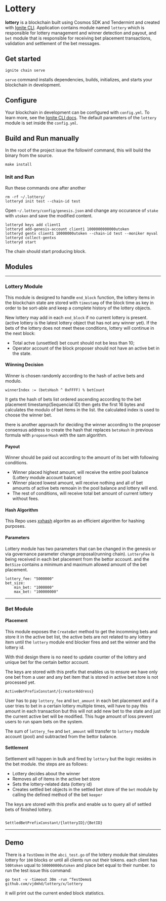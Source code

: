 # Lottery

**lottery** is a blockchain built using Cosmos SDK and Tendermint and created with [Ignite CLI](https://ignite.com/cli).
Application contains module named `lottery` which is responsible for lottery management and winner detection and payout, and `bet` module that is responsible for receiving bet placement transactions, validation and settlement of the bet messages.

## Get started

```
ignite chain serve
```

`serve` command installs dependencies, builds, initializes, and starts your blockchain in development. 

## Configure

Your blockchain in development can be configured with `config.yml`. To learn more, see the [Ignite CLI docs](https://docs.ignite.com). The default parameters of the `lottery` module is set inside 
the `config.yml`.

## Build and Run manually

In the root of the project issue the followinf command, this will build the binary from the source.

```
make install
```

### Init and Run

Run these commands one after another
```
rm -rf ~/.lottery/
lotteryd init test --chain-id test
```
Open `~/.lottery/config/genesis.json` and change any occurance of `stake` with `utoken` and save the modified content.

```
lotteryd keys add client1
lotteryd add-genesis-account client1 1000000000000utoken
lotteryd gentx client1 10000000utoken --chain-id test --moniker myval
lotteryd collect-gentxs
lotteryd start
```
The chain should start producing block.

## Modules

---

### Lottery Module

This module is designed to handle `end_block` function, the lottery items in the blockchain state are stored with `timestamp` of the block time as key in order to be sort-able and keep a complete history of the lottery objects.

New lottery may add in each `end_block` if no current lottery is present. (active lottery is the latest lottery object that has not any winner yet). 
If the bets of the lottery does not meet these conditions, lottery will continue in the next block:

- Total actve (unsettled) bet count should not be less than 10;
- Operator account of the block proposer should not have an active bet in the state.

#### Wiinning Decision

Winner is chosen randomly according to the hash of active bets and modulo.
```
winnerIndex := (betsHash ^ 0xFFFF) % betCount
```
It gets the hash of bets list ordered ascending according to the bet placement timestamp(Sequencial ID) then gets the first 16 bytes and calculates the modulo of bet items in the list.
the calculated index is used to choose the winner bet.

there is another approach for deciding the winner according to the proposer consensus address to create the hash that replaces `betsHash` in previous formula with `proposerHash` with the sam algorithm.

#### Payout 

Winner should be paid out according to the amount of its bet with following conditions.

- Winner placed highest amount, will receive the entire pool balance (Lottery module account balance)
- Winner placed lowest amount, will receive nothing and all of bet amounts of active bets remoain in the pool balance and lottery will end.
- The rest of conditions, will receive total bet amount of current lottery without fees.

#### Hash Algorithm

This Repo uses [xxhash](http://cyan4973.github.io/xxHash/) algoritm as an efficient algorithm for hashing purposes.

#### Parameters

Lottery module has two parameters that can be changed in the genesis or via governance parameter change proposal(running chain).
`LotteryFee` is being received in each bet placement from the bettor account. and the `BetSize` contains a minimum and maximum allowed amount of the bet placement.
```
lottery_fee: "5000000"
bet_size:
    min_bet: "1000000"
    max_bet: "100000000"
```

---

### Bet Module

#### Placement

This module exposes the `CreateBet` method to get the incomming bets and store it in the active bet list, the active bets are not related to any lottery item until the `lottery` module
end blocker fires and set the winner and the lottery id.

With thid design there is no need to update counter of the lottery and unique bet for the certain bettor account.

The keys are stored with this prefix that enables us to ensure we have only one bet from a user and any bet item that is stored in active bet store is not processed yet.

```
ActiveBetPrefixConstant/{creatorAddress}
```

User has to pay `lottery_fee` and `bet_amount` in each bet placement and if a user tries to bet in a certain lottery multiple times, will have to pay this amount in each transaction but this
will not add new bet to the state and just the current active bet will be modified. This huge amount of loss prevent users to run spam bets on the system.

The sum of `lottery_fee` and `bet_amount` will transfer to `lottery` module account (pool) and subtracted from the bettor balance.

#### Settlement

Settlement will happen in bulk and fired by `lottery` but the logic resides in the bet module. the steps are as follows:

- Lottery decides about the winner
- Removes all of items in the active bet store
- Sets the lottery-related data (lottery id) 
- Creates settled bet objects in the settled bet store of the `bet` module by calling the defined method of the bet `keeper`

The keys are stored with this prefix and enable us to query all of settled bets of finished lottery.

```

SettledBetPrefixConstant/{lotteryID}/{BetID}
```

---

## Demo

There is a `TestDemo` in the `abci_test.go` of the lottery module that simulates lottery for `100` blocks or until all clients run out their tokens.
each client has `500token` uqual to `500000000utoken` and place bet equal to their number. to run the test issue this command:

```
go test -v -timeout 30m -run ^TestDemo$ github.com/vjdmhd/lottery/x/lottery
```

it will print out the current ended block statistics.
